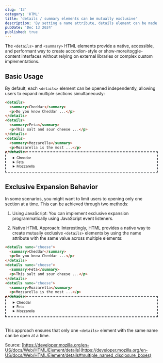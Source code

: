 ```yaml
---
slug: '13'
category: 'HTML'
title: 'details / summary elements can be mutually exclusive'
description: 'By setting a name attribute, details element can be made to only open individually'
pubDate: 'Dec 13 2024'
published: true
---
```


The `<details>` and `<summary>` HTML elements provide a native, accessible, and performant way to create accordion-style or show-more/toggle-content interfaces without relying on external libraries or complex custom implementations.

## Basic Usage

By default, each `<details>` element can be opened independently, allowing users to expand multiple sections simultaneously:

```html
<details>
  <summary>Cheddar</summary>
  <p>Do you know Cheddar ...</p>
</details>
<details>
  <summary>Feta</summary>
  <p>This salt and sour cheese ...</p>
</details>
<details>
  <summary>Mozzarella</summary>
  <p>Mozzarella is the most ...</p>
</details>
```
<div style="font-size:smaller; margin:-2em auto 3em; padding: 1em 1em 1em 2em; border:2px #24292e dashed;">
<details>
	<summary>Cheddar</summary>
	<p>Do you know Cheddar is one of the most nutritious cheese varieties? This is because it is loaded with high protein and calories. Its origin is from various parts of England, named after the Cheddar village. The taste and sourness increase with age. This is not very creamy and is often used in grills and main cheese courses.</p>
</details>
<details>
	<summary>Feta</summary>
	<p>This salt and sour cheese were first made in Greece by blending sheep and goat milk. Some varieties of feta cheese are purely made of goat milk only. It is the first choice for salads and soups as it is creamy and has a good nutrient profile.</p>
</details>
<details>
	<summary>Mozzarella</summary>
	<p>Mozzarella is the most familiar cheese variety in the world. It is used in popular foods like pizzas, pasta, lasagne, sandwiches, etc. It has its root in the southern part of Italy, and its traditional form involves Buffalo milk.</p>
</details>
</div>


## Exclusive Expansion Behavior

In some scenarios, you might want to limit users to opening only one section at a time. This can be achieved through two methods:

1. Using JavaScript: You can implement exclusive expansion programmatically using JavaScript event listeners.

2. Native HTML Approach: Interestingly, HTML provides a native way to create mutually exclusive `<details>` elements by using the name attribute with the same value across multiple elements:

```html
<details name="cheese">
  <summary>Cheddar</summary>
  <p>Do you know Cheddar ...</p>
</details>
<details name="cheese">
  <summary>Feta</summary>
  <p>This salt and sour cheese ...</p>
</details>
<details name="cheese">
  <summary>Mozzarella</summary>
  <p>Mozzarella is the most ...</p>
</details>
```

<div style="font-size:smaller; margin:-2em auto 3em; padding: 1em 1em 1em 2em; border:2px #24292e dashed;">
<details name="cheese">
	<summary>Cheddar</summary>
	<p>Do you know Cheddar is one of the most nutritious cheese varieties? This is because it is loaded with high protein and calories. Its origin is from various parts of England, named after the Cheddar village. The taste and sourness increase with age. This is not very creamy and is often used in grills and main cheese courses.</p>
</details>
<details name="cheese">
	<summary>Feta</summary>
	<p>This salt and sour cheese were first made in Greece by blending sheep and goat milk. Some varieties of feta cheese are purely made of goat milk only. It is the first choice for salads and soups as it is creamy and has a good nutrient profile.</p>
</details>
<details name="cheese">
	<summary>Mozzarella</summary>
	<p>Mozzarella is the most familiar cheese variety in the world. It is used in popular foods like pizzas, pasta, lasagne, sandwiches, etc. It has its root in the southern part of Italy, and its traditional form involves Buffalo milk.</p>
</details>
</div>

This approach ensures that only one `<details>` element with the same name can be open at a time.

Source: [https://developer.mozilla.org/en-US/docs/Web/HTML/Element/details](https://developer.mozilla.org/en-US/docs/Web/HTML/Element/details#multiple_named_disclosure_boxes)